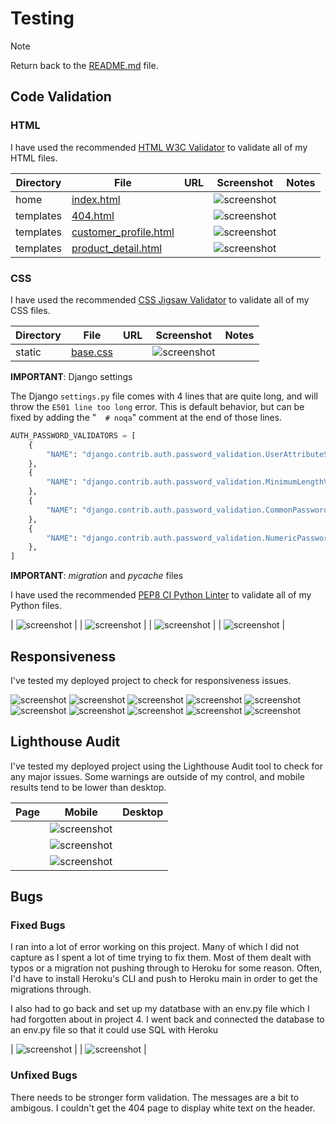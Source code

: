 # Testing

> [!NOTE]
> Return back to the [README.md](README.md) file.


## Code Validation



### HTML

I have used the recommended [HTML W3C Validator](https://validator.w3.org) to validate all of my HTML files.

| Directory | File | URL | Screenshot | Notes |
| --- | --- | --- | --- | --- |
| home | [index.html](https://github.com/MaejorS/project5/blob/main/home/templates/home/index.html) | | ![screenshot](documentation/validation/html-home-index.png) | |
| templates | [404.html](https://github.com/MaejorS/project5/blob/main/templates/404.html) | | ![screenshot](documentation/validation/html-templates-404.png) |  |
| templates | [customer_profile.html](https://github.com/MaejorS/project5/blob/main/templates/checkout/customer_profile.html) | | ![screenshot](documentation/validation/html-templates-customer_profile.png) | |
| templates | [product_detail.html](https://github.com/MaejorS/project5/blob/main/templates/products/product_detail.html) | | ![screenshot](documentation/validation/html-templates-product_detail.png) | |



### CSS

I have used the recommended [CSS Jigsaw Validator](https://jigsaw.w3.org/css-validator) to validate all of my CSS files.

| Directory | File | URL | Screenshot | Notes |
| --- | --- | --- | --- | --- |
| static | [base.css](https://github.com/MaejorS/project5/blob/main/static/css/base.css) |  | ![screenshot](documentation/validation/css-static-base.png) | |

**IMPORTANT**: Django settings

The Django `settings.py` file comes with 4 lines that are quite long, and will throw the `E501 line too long` error. This is default behavior, but can be fixed by adding the "`  # noqa`" comment at the end of those lines.

```python
AUTH_PASSWORD_VALIDATORS = [
    {
        "NAME": "django.contrib.auth.password_validation.UserAttributeSimilarityValidator",  # noqa
    },
    {
        "NAME": "django.contrib.auth.password_validation.MinimumLengthValidator",  # noqa
    },
    {
        "NAME": "django.contrib.auth.password_validation.CommonPasswordValidator",  # noqa
    },
    {
        "NAME": "django.contrib.auth.password_validation.NumericPasswordValidator",  # noqa
    },
]
```

**IMPORTANT**: *migration* and *pycache* files


I have used the recommended [PEP8 CI Python Linter](https://pep8ci.herokuapp.com) to validate all of my Python files.

| ![screenshot](documentation/validation/python1.png) |
| ![screenshot](documentation/validation/python2.png) |
| ![screenshot](documentation/validation/python3.png) |
| ![screenshot](documentation/validation/python4.png) |



## Responsiveness


I've tested my deployed project to check for responsiveness issues.


![screenshot](documentation/features/register.png)
![screenshot](documentation/features/login.png)
![screenshot](documentation/features/logout.png)
![screenshot](documentation/features/device-details.png)
![screenshot](documentation/features/checkout.png)
![screenshot](documentation/features/order-confirmation.png)
![screenshot](documentation/features/profile.png)
![screenshot](documentation/features/product-manage.png)
![screenshot](documentation/features/newsletter.png)
![screenshot](documentation/features/marketing.png)

## Lighthouse Audit

I've tested my deployed project using the Lighthouse Audit tool to check for any major issues. Some warnings are outside of my control, and mobile results tend to be lower than desktop.

| Page | Mobile | Desktop |
| --- | --- | --- |
| | ![screenshot](documentation/lighthouse/lighthouse1.png) |
| | ![screenshot](documentation/lighthouse/lighthouse2.png) |
| | ![screenshot](documentation/lighthouse/lighthouse3.png) |



## Bugs

### Fixed Bugs

I ran into a lot of error working on this project. Many of which I did not capture as I spent a lot of time trying to fix them. Most of them dealt with typos or a migration not pushing through to Heroku for some reason. Often, I'd have to install Heroku's CLI and push to Heroku main in order to get the migrations through. 

I also had to go back and set up my datatbase with an env.py file which I had forgotten about in project 4. I went back and connected the database to an env.py file so that it could use SQL with Heroku

| ![screenshot](documentation/bugs/error1.png) |
| ![screenshot](documentation/bugs/error2.png) |

### Unfixed Bugs

There needs to be stronger form validation. The messages are a bit to ambigous. I couldn't get the 404 page to display white text on the header. 





